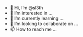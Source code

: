 - 👋 Hi, I’m @sl3th
- 👀 I’m interested in ...
- 🌱 I’m currently learning ...
- 💞️ I’m looking to collaborate on ...
- 📫 How to reach me ...

<!---
sl3th/sl3th is a ✨ special ✨ repository because its `README.md` (this file) appears on your GitHub profile.
You can click the Preview link to take a look at your changes.
--->
